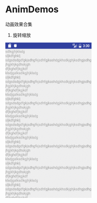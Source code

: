 # AnimDemos
动画效果合集

1. 旋转缩放

<img src="/screenshots/ios_taobao_product_details.gif" alt="screenshot" title="screenshot" width="270" height="486" />
